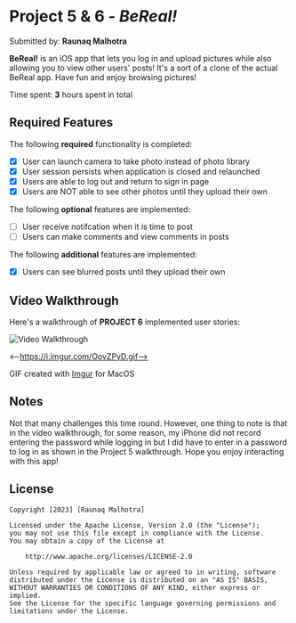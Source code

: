 # Project 5 & 6 - *BeReal!*

Submitted by: **Raunaq Malhotra**

**BeReal!** is an iOS app that lets you log in and upload pictures while also allowing you to view other users' posts! It's a sort of a clone of the actual BeReal app. Have fun and enjoy browsing pictures!

Time spent: **3** hours spent in total

## Required Features

The following **required** functionality is completed:

- [x] User can launch camera to take photo instead of photo library
- [x] User session persists when application is closed and relaunched
- [x] Users are able to log out and return to sign in page
- [x] Users are NOT able to see other photos until they upload their own    
 
The following **optional** features are implemented:

- [ ] User receive notifcation when it is time to post
- [ ] Users can make comments and view comments in posts    

The following **additional** features are implemented:

- [x] Users can see blurred posts until they upload their own

## Video Walkthrough

Here's a walkthrough of **PROJECT 6** implemented user stories:

<img src='https://i.imgur.com/NaIGFdK.mp4' title='Video Walkthrough' width='' alt='Video Walkthrough' />

<--https://i.imgur.com/OovZPyD.gif-->

<!--Here's a walkthrough of **PROJECT 5** implemented user stories:-->
<!---->
<!--<img src='http://g.recordit.co/7pCDYchgp5.gif' title='Video Walkthrough' width='' alt='Video Walkthrough' />-->

<!-- Replace this with whatever GIF tool you used!  http://g.recordit.co/ywCkzfUaFy.gif -->
<!--GIF created with [RecordIt] (https://recordit.co) for MacOS-->
GIF created with [Imgur](https://imgur.com/) for MacOS

## Notes

Not that many challenges this time round. However, one thing to note is that in the video walkthrough, for some reason, my iPhone did not record entering the password while logging in but I did have to enter in a password to log in as shown in the Project 5 walkthrough. Hope you enjoy interacting with this app!

## License

    Copyright [2023] [Raunaq Malhotra]

    Licensed under the Apache License, Version 2.0 (the "License");
    you may not use this file except in compliance with the License.
    You may obtain a copy of the License at

        http://www.apache.org/licenses/LICENSE-2.0

    Unless required by applicable law or agreed to in writing, software
    distributed under the License is distributed on an "AS IS" BASIS,
    WITHOUT WARRANTIES OR CONDITIONS OF ANY KIND, either express or implied.
    See the License for the specific language governing permissions and
    limitations under the License.
